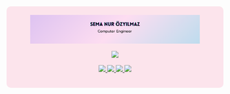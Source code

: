 <div style="background-color:#FCE4EC; padding:20px; border-radius:10px;" align="center">
  
  <!-- Banner -->
  <img src="https://github.com/semaozylmz/semaozylmz/blob/main/banner.png?raw=true" width="85%" />

  <!-- Coding GIF -->
  <p>
    <img src="https://media.giphy.com/media/2IudUHdI075HL02Pkk/giphy.gif" width="150" height="auto" />
  </p>
  
<!-- Social Media & Links -->
<p>
  <a href="https://github.com/semaozylmz">
    <img src="https://img.shields.io/badge/GitHub-semaozylmz-ffb6c1?style=for-the-badge&logo=github" />
  </a>
  <a href="https://www.linkedin.com/in/sema-nur-ozyilmaz0903/">
    <img src="https://img.shields.io/badge/LinkedIn-Sema%20Nur%20Özyılmaz-ffb6c1?style=for-the-badge&logo=linkedin" />
  </a>
  <a href="https://www.kaggle.com/semaozyilmaz">
    <img src="https://img.shields.io/badge/Kaggle-semaozyilmaz-ffb6c1?style=for-the-badge&logo=kaggle" />
  </a>
  <a href="https://medium.com/@ssozylmz">
    <img src="https://img.shields.io/badge/Medium-@ssozylmz-ffb6c1?style=for-the-badge&logo=medium" />
  </a>
</p>

  
</div>
